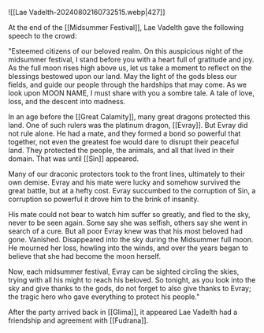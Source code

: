 ![[Lae Vadelth-20240802160732515.webp|427]]

At the end of the [[Midsummer Festival]], Lae Vadelth gave the following speech to the crowd:

"Esteemed citizens of our beloved realm. On this auspicious night of the midsummer festival, I stand before you with a heart full of gratitude and joy. As the full moon rises high above us, let us take a moment to reflect on the blessings bestowed upon our land. May the light of the gods bless our fields, and guide our people through the hardships that may come. As we look upon MOON NAME, I must share with you a sombre tale. A tale of love, loss, and the descent into madness. 

In an age before the [[Great Calamity]], many great dragons protected this land. One of such rulers was the platinum dragon, [[Evray]]. But Evray did not rule alone. He had a mate, and they formed a bond so powerful that together, not even the greatest foe would dare to disrupt their peaceful land. They protected the people, the animals, and all that lived in their domain. That was until [[Sin]] appeared. 

Many of our draconic protectors took to the front lines, ultimately to their own demise. Evray and his mate were lucky and somehow survived the great battle, but at a hefty cost. Evray succumbed to the corruption of Sin, a corruption so powerful it drove him to the brink of insanity. 

His mate could not bear to watch him suffer so greatly, and fled to the sky, never to be seen again. Some say she was selfish, others say she went in search of a cure. But all poor Evray knew was that his most beloved had gone. Vanished. Disappeared into the sky during the Midsummer full moon. He mourned her loss, howling into the winds, and over the years began to believe that she had become the moon herself. 

Now, each midsummer festival, Evray can be sighted circling the skies, trying with all his might to reach his beloved. So tonight, as you look into the sky and give thanks to the gods, do not forget to also give thanks to Evray; the tragic hero who gave everything to protect his people." 

After the party arrived back in [[Glima]], it appeared Lae Vadelth had a friendship and agreement with [[Fudrana]]. 

